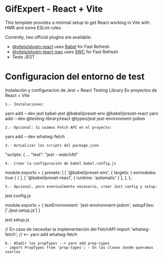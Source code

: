 # GifExpert - React + Vite 

This template provides a minimal setup to get React working in Vite with HMR and some ESLint rules.

Currently, two official plugins are available:

- [@vitejs/plugin-react](https://github.com/vitejs/vite-plugin-react/blob/main/packages/plugin-react/README.md) uses [Babel](https://babeljs.io/) for Fast Refresh
- [@vitejs/plugin-react-swc](https://github.com/vitejs/vite-plugin-react-swc) uses [SWC](https://swc.rs/) for Fast Refresh
- Tests JEST

# Configuracion del entorno de test

Instalación y configuracion de Jest + React Testing Library
En proyectos de React + Vite

    1.- Instalaciones:

yarn add --dev jest babel-jest @babel/preset-env @babel/preset-react 
yarn add --dev @testing-library/react @types/jest jest-environment-jsdom

    2.- Opcional: Si usamos Fetch API en el proyecto:

yarn add --dev whatwg-fetch

    3.- Actualizar los scripts del package.json

"scripts: {
  ...
  "test": "jest --watchAll"

    4.- Crear la configuración de babel babel.config.js

module.exports = {
    presets: [
        [ '@babel/preset-env', { targets: { esmodules: true } } ],
        [ '@babel/preset-react', { runtime: 'automatic' } ],
    ],
};

    5.- Opcional, pero eventualmente necesario, crear Jest config y setup:

jest.config.js

module.exports = {
    testEnvironment: 'jest-environment-jsdom',
    setupFiles: ['./jest.setup.js']
}

jest.setup.js

// En caso de necesitar la implementación del FetchAPI
import 'whatwg-fetch'; // <-- yarn add whatwg-fetch

    6.- Añadir los propTypes --> yarn add prop-types
    - import PropTypes from 'prop-types'; - En las clases donde queramos usarlos
